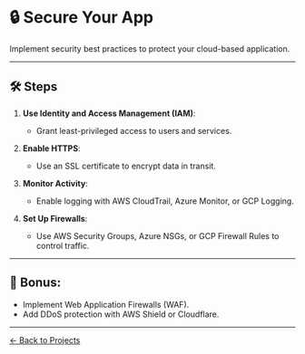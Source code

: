 # 🔒 Secure Your App

Implement security best practices to protect your cloud-based application.

---

## 🛠️ **Steps**
1. **Use Identity and Access Management (IAM)**:
   - Grant least-privileged access to users and services.

2. **Enable HTTPS**:
   - Use an SSL certificate to encrypt data in transit.

3. **Monitor Activity**:
   - Enable logging with AWS CloudTrail, Azure Monitor, or GCP Logging.

4. **Set Up Firewalls**:
   - Use AWS Security Groups, Azure NSGs, or GCP Firewall Rules to control traffic.

---

## 🌟 **Bonus**:
- Implement Web Application Firewalls (WAF).
- Add DDoS protection with AWS Shield or Cloudflare.

---

[← Back to Projects](README.md)
